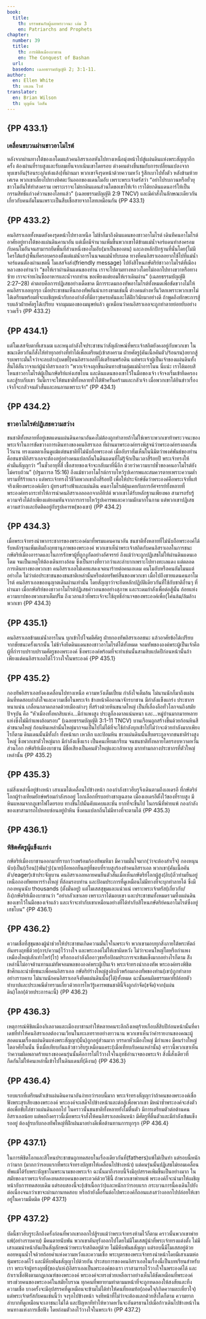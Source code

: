 ```yaml
---
book:
  title:
    th: บรรพชนกับผู้เผยพระวจนะ เล่ม 3
    en: Patriarchs and Prophets
chapter:
  number: 39
  title:
    th: การพิชิตเมืองบาชาน
    en: The Conquest of Bashan
  url:
  basedon: เฉลยธรรมบัญญัติ 2; 3:1-11.
author:
  en: Ellen White
  th: เอเลน ไวท์
translator:
  en: Brian Wilson
  th: บุญต้น วิลสัน
---
```


## {PP 433.1}

### เคลื่อนขบวนผ่านชาวอาโมไรต์

หลังจากผ่านทางใต้ของเอโดมแล้วคนอิสราเอลหันไปทางเหนือมุ่งหน้าไปสู่แผ่นดินแห่งพระสัญญาอีกครั้ง ต้องผ่านที่ราบสูงและรับลมเย็นจากเนินเขาโดยรอบ ต่างคนต่างชื่นชมกับการเปลี่ยนแปลงจากหุบเขาอัน(ร้อนระอุ/แห้งแล้ง)ที่ผ่านมา พวกเขาจึงรุดหน้าด้วยความหวัง รู้สึกเบาไปทั้งตัว หลังข้ามห้วยเศเรด พวกเขาเลี่ยงไปทางทิศตะวันออกของแดนโมอับ เพราะพระเจ้าตรัสว่า “อย่าไปรบกวนหรือยั่วยุชาวโมอันให้ทำสงคราม เพราะเราจะไม่ยกดินแดนส่วนใดขอเขาให้เจ้า เราได้ยกดินแดนอาร์ให้เป็นกรรมสิทธิ์แก่วงศ์วานของโลทแล้ว” (เฉลยธรรมบัญญัติ 2:9 TNCV) และมีคำสั่งในลักษณะเดียวกันเกี่ยวกับคนอัมโมนเพราะเป็นสืบเชื้อสายจากโลทเหมือนกัน {PP 433.1}

## {PP 433.2}

คนอิสราเอลทั้งหมดยังคงรุดหน้าไปทางเหนือ ไม่ช้าก็มาถึงดินแดนของชาวอาโมไรต์ เดินทีคนอาโมไรต์อาศัยอยู่ทางใต้ของแผ่นดินคานาอัน แต่เมื่อมีจำนวนเพิ่มขึ้นพวกเขาได้ข้ามแม่น้ำจอร์แดนทำสงครอมกับคนโมอันจนสามารถยึดพื้นที่ส่วนหนึ่งของโมอับ(มาเป็นของตน) และลงหลักปักฐานที่นั่นโดย(ไม่มีใครโต้แย้ง)พื้นที่ครอบครองตั้งแต่แม่น้ำอารโนนจดแม่น้ำยับบอด ทางที่คนอิสราเอลอยากใช้ไปที่แม่น้ำจอร์แดนตั้องผ่านเขตนี้ โมเสสจึงส่ง(friendly message) ไปยังสิโหนกษัตริย์ชาวอาโมไรต์ที่เมืองหลวงของท่านว่า “ขอให้เราผ่านดินแดนของท่าน เราจะไปตามทางหลวงโดยไม่ออกไปทางขวาหรือทางซ้าย เราจะจ่ายเงินซื้ออาหารและน้ำจากท่าน ขอเพียงแต่ยอมให้เราเดินผ่าน” (เฉลยธรรมบัญญัติ 2:27–28) คำตอบคือการปฏิเสธอย่างเด็ดขาด มีการระดมกองทัพอาโมไรต์ทั้งหมดเพื่อขัดขวางไม่ให้คนอิสราเอลบุกรุก เมื่อประชาชนเห็นกองทัพอันน่าเกรงขามเช่นนี้ ต่างคนต่างหวั่นวิตกเพราะพวกเขาไม่ได้เตรียมพร้อมที่จะเผชิญหน้ากับกองกำลังที่มีอาวุธครบคันและได้ฝึกวินัยมาอย่างดี ถ้าพูดถึงทักษะการสู้รบแล้วฝ่ายศัตรูได้เปรียบ จากมุมมองของมนุษย์แล้ว ดูเหมือนว่าคนอิสราเอลจะถูกทำลายย่อยยับอย่างรวดเร็ว {PP 433.2}

## {PP 434.1}

แต่โมเสสจับตาที่เสาเมฆ และหนุงกำลังใจประชาชนว่าสัญลักษณ์ที่พระเจ้าสถิตยังคงอยู่กับพวกเขา ในขณะเดียวกันก็สั่งให้ทำทุกอย่างที่ทำได้เพื่อเตรียม(เข้าสงคราม ฝ่ายศัตรู(คันเนื้อคันตัว/ร้อนรน)อยากสู้รบเพราะมั่นใจว่าจะลบล้าง(บดขยี้)คนอิสราเอลที่ได้เตรียมพร้อดิน แต่พระเจ้าผู้เป็นเจ้าของแผ่นดินทั้งสิ้นได้ลั่นวาจาแก่ผู้นำอิสราเอลว่า “พวกเจ้าจงลุกขึ้นเดินทางข้ามลุ่มแม่น้ำอารโนน นี่แน่ะ เราได้มอบสิโหนชาวอาโมไรต์ผู้เป็นกษัตริย์แห่งเฮชโบน และดินแดนของเขาไว้ในมือของเจ้า เจ้าจงเริ่มเข้ายึดครองและสู้รบกับเขา วันนี้เราจะให้ชนชาติทั้งหลายทั่วใต้ฟ้าครั่นคร้ามและกลัวเจ้า เมื่อพวกเขาได้ยินข่าวเรื่องเจ้าก็จะกลัวจนตัวสั่นและลนลานเพราะเจ้า”<!--Deut 2:24–25 TSV--> {PP 434.1}

## {PP 434.2}

### ชาวอาโมไรต์ปฏิเสธความสว่าง

ชนชาติทั้งหลายที่อยู่เขตแดนแผ่นดินคานาอันคงไม่ต้องถูกทำลายถ้าไม่ใช่เพราะพวกเขาท้าพระวจนะของพระเจ้าในการขัดขวางการเดินทางของคนอิสราเอล ที่ผ่านมาพระองค์ทรงพิสูจน์ว่าพระองค์ทรงอดกลั้นไว้นาน ทรงเมตตาเอ็นดูแม้แต่ชนชาติที่ไม่นับถือพระองค์ เมื่ออับราฮัมเห็นในนิมิตว่าพงศ์พันธ์ของท่านคือชนชาติอิสราเอลจะต้องอยู่อย่างคนแปลกถิ่นในดินแดนที่ไม่รู้จักเป็นเวลาสี่ร้อยปี พระเจ้าทรงให้คำมั่นสัญญาว่า “ในชั่วอายุที่สี่ เชื้อสายของเจ้าจะกลับมาที่นี่อีก ด้วยว่าความบาปชั่วของคนอาโมไรต์ยังไม่ครบถ้วน” (ปฐมการล 15:16) ถีงแม้ชาวอาโมไรต์กราบไหว้รูปเคารพและสมควรตายเพราะความต่ำทรามที่ร้ร้ายแรง แต่พระเจ้าทรงไว้ชีวิตพวกเขาถึงสี่ร้อยปี เพื่อให้ประจักษ์ชัดว่าพระองค์คือพระเจ้าที่แท้จริงเพียงพระองค์เดียว ผู้ทรงสร้างฟ้าและแผ่นดิน คนอาโมไรต์คุ้นเคยกับการอัศจรรย์ทั้งหลายที่พระองค์ทรงกระทำให้การนำคนอิสราเอลออกจากอียิปต์ พวกเขาได้รับหลักฐานเพียงพอ สามารถรับรู้ความจริงได้ถ้าเพียงแต่ยอมหันจากการกราบไหว้รูปเคารพและความมักมากในกาม แต่พวกเขาปฏิเสธความสว่างและยึดติดอยู่กับรูปเคารพ(ของเขา) {PP 434.2}

## {PP 434.3}

เมื่อพระเจ้าทรงนำพากระชากรของพระองค์มาที่พรมแดนคานาอัน ชนชาติทั้งหลายที่ไม่นับถือพระองค์ได้รับหลักฐานเพิ่มเติมถึงฤทธานุภาพของพระองค์ พวกเขาเห็น่าพระเจ้าสถิตกับคนอิสราเอลในการชนะกษัตริย์เมืองอาราดและในการรักษาผู้ที่ถูกงูกัดอย่างอัศจรรย์ ถึงแม้ว่าจะถูกปฏิเสธไม่ให้ผ่านดินแดนเอโดม จนเป็นเหตุให้ต้องเดินทางอ้อม ซึ่งเป็นทางที่ยาวกว่าและลำบากเพราะไปทางทะเลแดง แต่ตลอดการเดินทางของพวกเขา คนอิสราเอลไม่เคยแสดงเจตนาร้ายต่อคนเอเดม คนโมอับหรือคนอัมโมนแต่อย่างใด ไม่ว่าต่อประชาชนของชนชาติเหล่านั้นหรือต่อทรัพย์สิ้นของพวกเขา เมื่อไปถึงชายแดนคนอาโมไรต์ คนอิสราเอลขออนุญาตเดินผ่านเท่านั้น โดยสัญญาว่าจะยึดหลักปฏิบัติเดียวกันที่ใช้กับชาติอื่านๆ ที่ผ่านมา เมื่อกษัตริย์ของชาวอาโมไรต์ปฏิเสธคำวอนขออย่างสุภาพ และระดมกำลังเพื่อต่อสู้นั้น ถ้อยแห่งความบาปของพวกเขาเต็มปริ่ม ถึงเวลาแล้วที่พระเจ้าจะใช้ฤทธิ์อำนาจของพระองค์เพื่อ(โค่นล้ม/ล้มล้างพวกเขา {PP 434.3}

## {PP 435.1}

คนอิสราเอลข้ามแม่น้ำอารโนน บุกเข้าไปโจมตีศัตรู ฝ่ายกองทัพอิสราเอลชนะ แล้วอาศัยข้อได้เปรียบจากชัยชนะครั้งแรกนั้น ไม่ช้าจึงยึดดินแดนของชาวอาโมไรต์ได้ทั้งหมด จอมทัพขององค์พระผู้เป็นเจ้าคือผู้ที่กำราบปราบปรามศัตรูของพระองค์ ซึ่งพระองค์พร้อมที่จะทำเช่นนั้นสามสิบแปดปีก่อนหน้านั้นถ้าเพียงแต่คนอิสราเอลได้ไว้วางใจในพระองค์ {PP 435.1}

## {PP 435.2}

กองทัพอิสราเอลยังคงเคลื่อนไปทางเหนือ ความหวังเต็มเปี่ยม กำลังใจเต็มล้น ไม่นานนักก็มาถึงแผ่นดินที่ทดสอบกำลังใจและความเชื่อในพระเจ้า ข้างหน้าคืออาณาจักรบาชาน มีกำลังแข็งแกร่ง ประชากรหนาแน่น เกลื่อนกลาดกลาดด้วยเมืองต่างๆ ที่สร้างด้วยหินขนาดใหญ่ เป็นที่เลื่องลือทั่วโลกจนถึงสมัยปัจจุบัน คือ “หัวเมืองทั้งหกสิบแห่ง...มีกำแพงสูง ประตูก็ลงดาลแน่นหนา และ...หมู่บ้านมากมายหลายแห่งซึ่งไม่มีกำแพงล้อมรอบ” (เฉลยธรรมบัญญัติ 3:1-11 TNCV) บานเรือนถูกสร้างขึ้นด้วยก้อนหินสีดำขนาดใหญ่ ก้อนหินเหล่านั้นใหญ่มากจนเป็นไปไม่ได้ที่จะใช้กำลังบุกเข้าไปไม่ว่าจะด้วยกำลังมากเพียงไรก็ตาม ดินแดนนั้นมีทั้งถ้ำ ทั้งหน้าผา เหวลึก และป้อมหิน ชาวแผ่นดินนั้นสืบตระกูลจากชนชาติร่างสูงใหญ่ ซึ่งพวกเขาตัวใหญ่มาก มีกำลังแข็งแรง เป็นคนเหี้ยมเกรียม จนชนชาติทั้งหลายโดยรอบหวาดหวั่น ส่วนโอก กษัตริย์เมืองบาชาน มีชื่อเสียงเป็นคนตัวใหญ่และกล้าหาญ มากท่ามกลางประชากรที่ตัวใหญ่เหล่านั้น {PP 435.2}

## {PP 435.3}

แม่สิ่งเหล่านี้อยู่ข้างหน้า เสาเมฆได้เคลื่อนไปข้างหน้า กองกำลังชาวฮีบรูจึงเดินตามถึงเอเดรอี ที่กษัตริย์โอกผู้ร่างเทียมยักษ์พร้อมกำลังรออยู่ โอกเลือกที่รบอย่างชาญฉลาด เมืองเอเดรอีตั้งไว้ของที่ราบสูง มีหินแหลมจากภูเขาไฟโดยรอบ ทางขึ้นไปนั้นคับแคบและชัน ยากที่จะขึ้นไป ในกรณีที่พ่ายแพ้ กองกำลังของเขาสามารถไปหลบซ่อนอยู่ป่าหิน ซิ่งคนแปลกถิ่นไม่มีทางที่จะตามได้ {PP 435.3}

## {PP 436.1}

### พิชิตศัตรูผู้แข็งแกร่ง

กษัตริย์เมืองบาชานออกมาที่ราบกว้างพร้อมก้องทัพมหึมา มีความมั่นใจมาก(ว่าจะต้องสำเร็จ) กองหนุนนับ(เป็น(เรือน))พัน(ๆ)(นาย)ถือหอกยืนอยู่ที่ขอบที่ราบสูงร้องท้าคนอิสราเอล พวกเขา(คันเนื้อคันตัว/eager)เข้าประจัญบาน คนอิสราเอลหลายคนยืนตัวสั่นเมื่อเห็นกษัตริย์โอกผู้สูง(ลิบ)ลิ่วท่ามยืนอยู่เหนือกองทัพทหารร่างใหญ่ ที่ล้อมรอบท่าน และป้อมประการที่ดูเหมือนไม่มีทางที่จะบุกทำลายได้ ซึ่งมีกองหนุนนับ thousands (ตั้งมั่นอยู่) แต่โมเสสสุขุมและแน่วแน่ เพราะพระเจ้าตรัส(เกี่ยวกับ/ถึง)กษัตริย์เมืองบาชานว่า “อย่ากลัวเขาเลย เพราะเราได้มอบเขา และประชาชนทั้งหมดรวมที้งแผ่นดินของเขาไว้ในมือของเจ้าแล้ว และเจ้าจะทำกับเขาเหมือนอย่างที่ได้ทำกับสิโหนกษัตริย์คนอาโมไรต์ซึ่งอยู่เฮชโบน” {PP 436.1}

## {PP 436.2}

ความเชื่อที่สุขุมของผู้นำช่วยให้ประชาชนเกิดความมั่นใจในพระเจ้า พวกเขามอบทุกสิ่งภายใต้พระหัตถ์อันทรงฤทธิ์ด้วย(การ/ความ)ไว้วางใจ และพระองค์ไม่ให้เขาผิดหวัง ไม่ว่าจะคนใหญ่โตหรือกำแพงเหมืองใหญ่เสักเท่าไหร่(ไร) หรือกองกำลังถืออาวุธหรือป้อมประการจะเข้มแข็งมากอย่างไรก็ตาม ส่ิงเหล่านี้ไม่อาจต้านทานแม่ทัพจอมพลขององค์พระผู้เป็นเจ้า พระเจ้าทรงนำกองทัพ พระองค์ทรงพิชิตข้าศึกและนำชัยชนะเพื่อคนอิสราเอล กษัตริย์ร่างใหญ่สูงลิบลิ่วพร้อมกองทัพของท่าน(เขา)ถูกทำลายอย่างราบคาบ ไม่นานนักคนอิสราเอลจึงยึดแผ่นดินนั้น(ได้)ทั้งหมด ฉะนั้นคนผิดธรรมดาที่ปล่อยตัวทำบาปและประเพณีต่ำทรามเกี่ยวด้วยการไหว้รู้เคารพชนชาตินี้จึงถูกกำจัด(ขจัด)จาก(แผ่นดิน)โลก(ด้วยประการฉะนี้) {PP 436.2}

## {PP 436.3}

เหตุการณ์พิชิตเมืองกิเลอาดและเมืองบาชานทำให้หลายคนระลึกถึงเหตุร้ายเกือบสี่สิบปีก่อนหน้านั้นที่คาเดชที่ทำให้คนอิสราเอลต้องวนเวียนในทะเลทรายอย่างยาวนาน พวกเขาเห็นว่าคำรายงานของคณะผู้สอดแนมเรื่องแผ่นดินแห่งพระสัญญา(นั้น)ถูกอยู่ส่วนมาก บรรดาหัวเมืองใหญ่ มีกำแพง มีคนร่างใหญ่โตอาศัยในนั้น ซึ่งเมื่อเทียบกันแล้วชาวฮีบรูเหมือนแคระ(เมื่อเทียบกับคนเหล่านั้น) คราวนี้พวกเขาเห็นว่าความผิดพลาดร้ายแรงของคนรุ่นนั้นคือการไม่ไว้วางใจในฤทธิ์อำนาจของพระเจ้า สิ่งนี้สั่งเดียวที่กีดกันไม่ให้คนเหล่านี้เข้าไปในดินแดนที่(ดีงาม) {PP 436.3}

## {PP 436.4}

รอบแรกที่เตรียมตัวเข้าแผ่นดินคานาอันง่ายกว่ารอบนี้มาก พระเจ้าทรงสัญญาว่าถ้าคนของพระองค์เชื่อฟังพระสุรเสียงของพระองค์ พระองค์จะเสด็จไปข้างหน้าและต่อสู้เพื่อพวกเขา มิหนำซ้ำพระองค์จะส่งตัวต่อเพื่อขับไล่ชาวแผ่นดินออกไป ในคราวนั้นชนชาติทั้งหลายยังไม่ตื่นตัว มีการเตรียมตัวต่อต้านคนอิสราเอลน้อย แต่พอถึงคราวนี้เมื่อพระเจ้าสั่งให้คนอิสราเอลเดินหน้า มีศัตรูที่ตื่นตัวและมีกำลังเข้มแข็งรออยู่ ต้องสู้รบกับกองทัพใหญ่ที่ฝึกฝนมาอย่างดีเพื่อต้านทานการบุกรุก {PP 436.4}

## {PP 437.1}

ในการพิชิตโอกและสิโหนประชาชนถูกทดสอบในเรื่องเดียวกันที่(fathers)แพ้ไม่เป็นท่า แต่รอบนี้หนักกว่ามาก (มากกว่ารอบแรกที่พระเจ้าทรงบัญชาให้เคลื่อนไปข้างหน้า) แต่คนรุ่นนั้นปฏิเสธไม่ยอมเคลื่อนทัพแม้ได้รับพระบัญชาในพระนามของพระเจ้า ฉะนั้นมาถึงรอบนี้จึงมีอุปสรรคเพิมขึ้นเป็นอย่างมาก ในสมัยของเราพระเจ้ายังคงทดสอบคนของพระอวค์ด้วยวิธีนี้ ถ้าพวกเขาพ่ายแพ้ พระองค์ก็จะนำมาให้เผชิญหน้ากับการทดสอบเดิม แต่รอบสองนี้จะ(เข้าเนื้อกว่า)และหนักกว่ารอบแรก กระบวนการนี้คงเดินไปยังต่อเนื่องจนกว่าเขาจะผ่านกานทดสอบ หรือถ้ายังดื้อรั้นต่อไปพระองค์ก็ถอนแสงสว่างออกไปปล่อยให้เขาอยู่ในความมืดมิด {PP 437.1}

## {PP 437.2}

บัดนี้ชาวฮีบรูระลึกถึงครั้งก่อนที่พวกเขาออกไปสู้รบแม้ว่าพระเจ้าทรงห้ามไว้ก็ตาม คราวนั้นพวกเขาพ่ายแพ้(อย่างราบคาบ) มีคนตายนับพัน พวกเขาดันทุรังออกไปโดยไม่มีโมเสสผู้นำที่พระเจ้าทรงแต่งตั้ง ไม่มีเสาเมฆนำหน้าอันเป็นสัญลักษณ์ว่าพระเจ้าสถิตอยู่ด้วย ไม่มีหีบพันธสัญญา แต่รอบนี้มีโมเสสอยู่ด้วย คอยหนุนน้ำใจด้วยถ้อยคำแห่งความหวังและความเชื่อ พระบุตรของพระเจ้าทรงนำหน้าโดยมีเสาเมฆห่อหุ้มพระองค์ไว้ และมีหีบพันธสัญญาไปด้วยกัน ประสบการของคนอิสราเอลในเรื่องนี้เป็นบทเรียนสำหรับเรา พระเจ้าผู้ทรงฤทธิ์(ของ/แห่ง)อิสราเอลเป็นพระองค์ของเรา เราสามารถไว้วางใจในพระองค์ได้ และถ้าเราเชื่อฟังตามกฎเกณฑ์ของพระองค์ พระองค์จะทรงช่วยเหลือเราอย่างเห็นได้ชัดเหมือนที่พระองค์ทรงช่วยคนของพระองค์ในสมัยโบราณ ทุกคนที่พยายามทำตามมหน้าที่จะถูกทดลองให้สงสัยและทิ้งความเชื่อ บางครั้งจะมีอุปสรรคที่ดูเหมือนจะข้ามไม่ได้ทำให้คนที่ยอมท้อ(ถอดใจ/เกิดความละเหี่ยวใจ) แต่พระเจ้าตรัสกับคนเช่นนี้ว่า จงรุกไปข้างหน้า จงทีหน้าที่ไม่ว่าจะต้องแลกด้วยสิ่งใดก็ตาม ความยากลำบากที่ดูเหมือนจะเอาชนะไม่ได้ และปัญหาทีทำให้หวาดหวั่นจะอันตรธานไปเมื่อก้าวเดินไปข้างหน้าในหนทางแห่งการเชื่อฟัง โดยถ่อมตัวลงไว้วางใจในพระเจ้า {PP 437.2}
